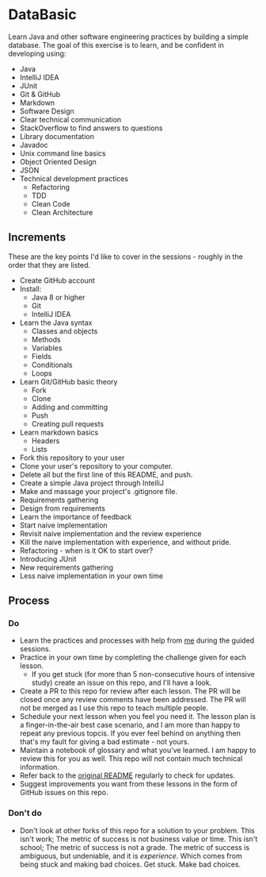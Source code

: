 # DataBasic

Learn Java and other software engineering practices by building a simple database.
The goal of this exercise is to learn, and be confident in developing using:

- Java
- IntelliJ IDEA
- JUnit
- Git & GitHub
- Markdown
- Software Design
- Clear technical communication
- StackOverflow to find answers to questions
- Library documentation
- Javadoc
- Unix command line basics
- Object Oriented Design
- JSON
- Technical development practices
  - Refactoring
  - TDD
  - Clean Code
  - Clean Architecture

## Increments

These are the key points I'd like to cover in the sessions - roughly in the order that they are listed.

- Create GitHub account
- Install:
  - Java 8 or higher
  - Git
  - IntelliJ IDEA
- Learn the Java syntax
    - Classes and objects
    - Methods
    - Variables
    - Fields
    - Conditionals
    - Loops
- Learn Git/GitHub basic theory
    - Fork
    - Clone
    - Adding and committing
    - Push
    - Creating pull requests
- Learn markdown basics
    - Headers
    - Lists
- Fork this repository to your user
- Clone your user's repository to your computer.
- Delete all but the first line of this README, and push.
- Create a simple Java project through IntelliJ
- Make and massage your project's .gitignore file.
- Requirements gathering
- Design from requirements
- Learn the importance of feedback
- Start naive implementation
- Revisit naive implementation and the review experience
- Kill the naive implementation with experience, and without pride.
- Refactoring - when is it OK to start over?
- Introducing JUnit
- New requirements gathering
- Less naive implementation in your own time

## Process

### Do

- Learn the practices and processes with help from [me](https://github.com/kinbiko) during the guided sessions.
- Practice in your own time by completing the challenge given for each lesson.
    - If you get stuck (for more than 5 non-consecutive hours of intensive study) create an issue on this repo, and I'll have a look.
- Create a PR to this repo for review after each lesson. The PR will be closed once any review comments have been addressed. The PR will not be merged as I use this repo to teach multiple people.
- Schedule your next lesson when you feel you need it. The lesson plan is a finger-in-the-air best case scenario, and I am more than happy to repeat any previous topcis. If you ever feel behind on anything then that's my fault for giving a bad estimate - not yours.
- Maintain a notebook of glossary and what you've learned. I am happy to review this for you as well. This repo will not contain much technical information.
- Refer back to the [original README](https://github.com/kinbiko/databasic) regularly to check for updates.
- Suggest improvements you want from these lessons in the form of GitHub issues on this repo.

### Don't do

- Don't look at other forks of this repo for a solution to your problem. This isn't work; The metric of success is not business value or time. This isn't school; The metric of success is not a grade. The metric of success is ambiguous, but undeniable, and it is *experience*. Which comes from being stuck and making bad choices. Get stuck. Make bad choices.
